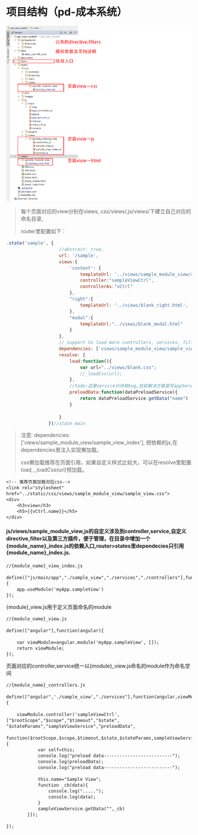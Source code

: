 # 项目结构（pd-成本系统）

![](/assets/pd_files.png)

> 每个页面对应的view分别在views, css/views/,js/views/下建立自己对应的命名目录,
>
> router里配置如下：

```javascript
.state('sample', {
                    //abstract: true,
                    url: '/sample',
                    views:{
                        'content': {
                            templateUrl: '../views/sample_module_view/sample_view.html',
                            controller:"sampleViewCtrl",
                            controllerAs:"vCtrl"
                        },
                        "right":{
                            templateUrl: '../views/blank_right.html',
                        },
                        "modal":{
                            templateUrl:"../views/blank_modal.html"
                        }
                    },
                    // support to load more controllers, services, filters, ...
                    dependencies: ['views/sample_module_view/sample_view_index'],
                    resolve: {
                        load:function(){
                            var url="../views/blank.css";
                            //_loadCss(url);
                        },
                        //todo:这里service分块有bug,目前解决方案是写appServies下的公共模块，实现渲染前加载
                        preloadData:function(dataPreloadService){
                            return dataPreloadService.getData("name")
                        }

                    }
                })//state main
```

> 注意: dependencies: \['views/sample\_module\_view/sample\_view\_index'\], 把依赖的js,在dependencies里注入实现懒加载。
>
> css懒加载推荐在页面引用，如果自定义样式比较大，可以在resolve里配置load, \_loadCss\(url\)预加载。

```
<!-- 推荐页面加载对应css-->
<link rel="stylesheet" href="../static/css/views/sample_module_view/sample_view.css">
<div>
    <h3>view</h3>
    <h5>{{vCtrl.name}}</h5>
</div>
```

#### js/views/sample\_module\_view,js的自定义涉及到controller,service,自定义directive,filter以及第三方插件，便于管理，在目录中增加一个{module\_name}\_index.js的依赖入口,router&gt;states里dependecies只引用{module\_name}\_index.js.

```
//{module_name}_view_index.js

define(["js/main/app","./sample_view","./services","./controllers"],function(app){
    app.useModule('myApp.sampleView')
});
```

{module}\_view.js用于定义页面命名的module

```
//{module_name}_view.js

define(["angular"],function(angular){

    var viewModule=angular.module('myApp.sampleView', []);
    return viewModule;
});
```

页面对应的controller,service统一以{module}\_view.js命名的module作为命名空间

```
//{module_name}_controllers.js

define(["angular",'./sample_view',"./services"],function(angular,viewModule){

    viewModule.controller('sampleViewCtrl', ["$rootScope","$scope","$timeout","$state", "$stateParams","sampleViewService","preloadData",
        function($rootScope,$scope,$timeout,$state,$stateParams,sampleViewService,preloadData) {
            var self=this;
            console.log("preload data--------------------------");
            console.log(preloadData);
            console.log("preload data--------------------------");

            this.name="Sample View";
            function _cb(data){
                console.log(".....");
                console.log(data);
            }
            sampleViewService.getData("",_cb)
        }]);

});
```



